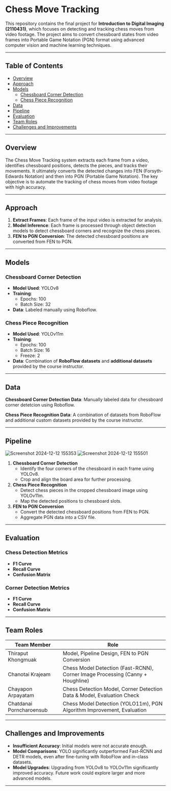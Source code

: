 # Chess Move Tracking

This repository contains the final project for **Introduction to Digital Imaging (2110431)**, which focuses on detecting and tracking chess moves from video footage. The project aims to convert chessboard states from video frames into Portable Game Notation (PGN) format using advanced computer vision and machine learning techniques.

---

## Table of Contents
- [Overview](#overview)
- [Approach](#approach)
- [Models](#models)
  - [Chessboard Corner Detection](#chessboard-corner-detection)
  - [Chess Piece Recognition](#chess-piece-recognition)
- [Data](#data)
- [Pipeline](#pipeline)
- [Evaluation](#evaluation)
- [Team Roles](#team-roles)
- [Challenges and Improvements](#challenges-and-improvements)

---

## Overview
The Chess Move Tracking system extracts each frame from a video, identifies chessboard positions, detects the pieces, and tracks their movements. It ultimately converts the detected changes into FEN (Forsyth-Edwards Notation) and then into PGN (Portable Game Notation). The key objective is to automate the tracking of chess moves from video footage with high accuracy.

---

## Approach
1. **Extract Frames**: Each frame of the input video is extracted for analysis.
2. **Model Inference**: Each frame is processed through object detection models to detect chessboard corners and recognize the chess pieces.
3. **FEN to PGN Conversion**: The detected chessboard positions are converted from FEN to PGN.

---

## Models

### Chessboard Corner Detection
- **Model Used**: YOLOv8
- **Training**:
  - Epochs: 100
  - Batch Size: 32
- **Data**: Labeled manually using Roboflow.

### Chess Piece Recognition
- **Model Used**: YOLOv11m
- **Training**:
  - Epochs: 100
  - Batch Size: 16
  - Freeze: 2
- **Data**: Combination of **RoboFlow datasets** and **additional datasets** provided by the course instructor.

---

## Data
**Chessboard Corner Detection Data**: Manually labeled data for chessboard corner detetcion using Roboflow.

**Chess Piece Recognition Data**: A combination of datasets from RoboFlow and additional custom datasets provided by the course instructor.

---

## Pipeline
![Screenshot 2024-12-12 155353](https://github.com/user-attachments/assets/167563e9-5e03-4154-baba-6493fb8754e9)
![Screenshot 2024-12-12 155501](https://github.com/user-attachments/assets/7bd7c043-dcc1-4d7c-9d72-9c6843bdded5)

1. **Chessboard Corner Detection**
   - Identify the four corners of the chessboard in each frame using YOLOv8.
   - Crop and align the board area for further processing.
2. **Chess Piece Recognition**
   - Detect chess pieces in the cropped chessboard image using YOLOv11m.
   - Map the detected positions to chessboard slots.
3. **FEN to PGN Conversion**
   - Convert the detected chessboard positions from FEN to PGN.
   - Aggregate PGN data into a CSV file.

---

## Evaluation
### Chess Detection Metrics
- **F1 Curve**
- **Recall Curve**
- **Confusion Matrix**

### Corner Detection Metrics
- **F1 Curve**
- **Recall Curve**
- **Confusion Matrix**

---

## Team Roles
| **Team Member**      | **Role**                                         |
|---------------------|-------------------------------------------------|
| Thiraput Khongmuak  | Model, Pipeline Design, FEN to PGN Conversion    |
| Chanotai Krajeam    | Chess Model Detection (Fast-RCNN), Corner Image Processing (Canny + Houghline) |
| Chayapon Arpayatam  | Chess Detection Model, Corner Detection Data & Model, Evaluation Check |
| Chatdanai Porncharoensub | Chess Model Detection (YOLO11m), PGN Algorithm Improvement, Evaluation |

---

## Challenges and Improvements
- **Insufficient Accuracy**: Initial models were not accurate enough.
- **Model Comparisons**: YOLO significantly outperformed Fast-RCNN and DETR models, even after fine-tuning with RoboFlow and in-class datasets.
- **Model Upgrades**: Upgrading from YOLOv8 to YOLOv11m significantly improved accuracy. Future work could explore larger and more advanced models.

---


